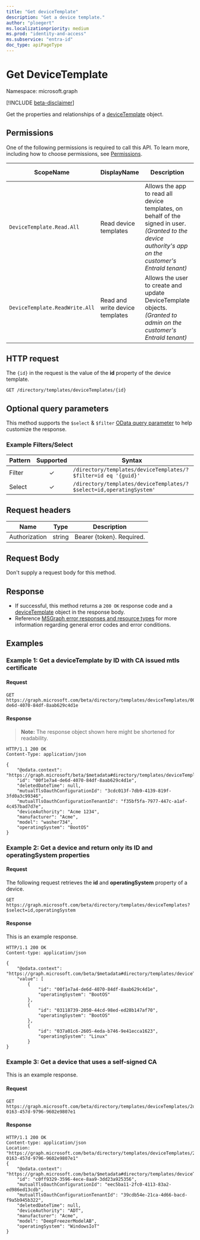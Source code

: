 ```yaml
---
title: "Get deviceTemplate"
description: "Get a device template."
author: "ploegert"
ms.localizationpriority: medium
ms.prod: "identity-and-access"
ms.subservice: "entra-id"
doc_type: apiPageType
---
```


# Get DeviceTemplate
Namespace: microsoft.graph

[!INCLUDE [beta-disclaimer](../../includes/beta-disclaimer.md)]

Get the properties and relationships of a [deviceTemplate](../resources/devicetemplate.md) object.

## Permissions
One of the following permissions is required to call this API. To learn more, including how to choose permissions, see [Permissions](/graph/permissions-reference).

<!-- {
  "blockType": "permissions",
  "name": "devicetemplate-get-permissions"
}
-->

|ScopeName|DisplayName|Description|Type|Admin Consent?|Entities/APIs covered|
|-|-|-|-|-|-|
|`DeviceTemplate.Read.All`|Read  device templates | Allows the app to read all device templates, on behalf of the signed in user. _(Granted to the device authority's app on the customer's EntraId tenant)_|**Application-only**|**Yes**|List, Get|
|`DeviceTemplate.ReadWrite.All`|Read and write device templates |Allows the user to create and update DeviceTemplate objects. _(Granted to admin on the customer's EntraId tenant)_|**Application** and **Delegated**|**Yes**|List, Get, Create, Update, Delete|

## HTTP request

The `{id}` in the request is the value of the **id** property of the device template.

<!-- {
  "blockType": "ignored"
}
-->

```http
GET /directory/templates/deviceTemplates/{id}
```

## Optional query parameters
This method supports the `$select` & `$filter` [OData query parameter](/graph/query-parameters) to help customize the response.

### Example Filters/Select
|Pattern|Supported|Syntax|
|-------|:---------:|------|
|Filter|✓|`/directory/templates/deviceTemplates/?$filter=id eq '{guid}'`|
|Select|✓|`/directory/templates/deviceTemplates/?$select=id,operatingSystem'`|

## Request headers
| Name | Type |	Description |
|--|--|--|
Authorization	| string	| Bearer {token}. Required. |

## Request Body
Don't supply a request body for this method.

## Response
- If successful, this method returns a `200 OK` response code and a [deviceTemplate](../resources/devicetemplate.md) object in the response body.
- Reference [MSGraph error responses and resource types](/graph/errors) for more information regarding general error codes and error conditions.

## Examples

### Example 1: Get a deviceTemplate by ID with CA issued mtls certificate

#### Request
<!-- {
  "blockType": "request",
  "name": "get_devicetemplate"
}
-->
```http
GET https://graph.microsoft.com/beta/directory/templates/deviceTemplates/00f1e7a4-de6d-4070-84df-8aab629c4d1e
```

#### Response
> **Note:** The response object shown here might be shortened for readability.
<!-- {
  "blockType": "response",
  "truncated": true,
  "@odata.type": "microsoft.graph.deviceTemplate"
}
-->
```http
HTTP/1.1 200 OK
Content-Type: application/json

{
    "@odata.context": "https://graph.microsoft/beta/$metadata#directory/templates/deviceTemplates/$entity",
    "id": "00f1e7a4-de6d-4070-84df-8aab629c4d1e",
    "deletedDateTime": null,
    "mutualTlsOauthConfigurationId": "3cdc013f-7db9-4139-819f-3fd0a3c99346",
    "mutualTlsOauthConfigurationTenantId": "f35bf5fa-7977-447c-a1af-4c457bad7d7e",
    "deviceAuthority": "Acme 1234",
    "manufacturer": "Acme",
    "model": "washer734",
    "operatingSystem": "BootOS"
}
```

### Example 2: Get a device and return only its ID and operatingSystem properties

#### Request

The following request retrieves the **id** and **operatingSystem** property of a device.

```http
GET https://graph.microsoft.com/beta/directory/templates/deviceTemplates?$select=id,operatingSystem
```

#### Response

This is an example response.

```http
HTTP/1.1 200 OK
Content-type: application/json

{
    "@odata.context": "https://graph.microsoft.com/beta/$metadata#directory/templates/deviceTemplates(id,operatingSystem)",
    "value": [
        {
            "id": "00f1e7a4-de6d-4070-84df-8aab629c4d1e",
            "operatingSystem": "BootOS"
        },
        {
            "id": "03118739-2050-44cd-98ed-ed28b147af70",
            "operatingSystem": "BootOS"
        },
        {
            "id": "037a01c6-2605-4eda-b746-9e41ecca1623",
            "operatingSystem": "Linux"
        }
}
```

### Example 3: Get a device that uses a self-signed CA
This is an example response.

#### Request

``` http
GET https://graph.microsoft.com/beta/directory/templates/deviceTemplates/2d62b12a-0163-457d-9796-9602e9807e1
```

#### Response

```http
HTTP/1.1 200 OK
Content-type: application/json
Location: "https://graph.microsoft.com/beta/directory/templates/deviceTemplates/2d62b12a-0163-457d-9796-9602e9807e1"
{
    "@odata.context": "https://graph.microsoft.com/beta/$metadata#directory/templates/deviceTemplates/$entity",
    "id": "c0ff9329-3596-4ece-8aa9-3dd23a925356",
    "mutualTlsOauthConfigurationId": "eec5ba11-2fc0-4113-83a2-ed986ed13cdb",
    "mutualTlsOauthConfigurationTenantId": "39cdb54e-21ca-4d66-bacd-f9a5b945b322",
    "deletedDateTime": null,
    "deviceAuthority": "ADT",
    "manufacturer": "Acme",
    "model": "DeepFreezerModelAB",
    "operatingSystem": "WindowsIoT"
}
```